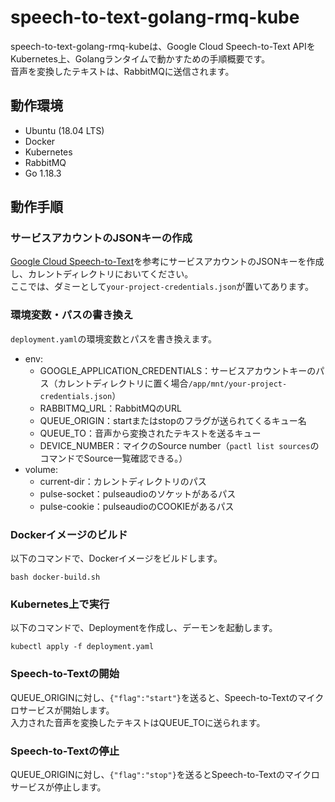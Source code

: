 # speech-to-text-golang-rmq-kube
speech-to-text-golang-rmq-kubeは、Google Cloud Speech-to-Text APIをKubernetes上、Golangランタイムで動かすための手順概要です。  
音声を変換したテキストは、RabbitMQに送信されます。

## 動作環境
- Ubuntu (18.04 LTS)
- Docker
- Kubernetes
- RabbitMQ
- Go 1.18.3

## 動作手順
### サービスアカウントのJSONキーの作成
[Google Cloud Speech-to-Text](https://cloud.google.com/speech-to-text/docs/before-you-begin?hl=ja)を参考にサービスアカウントのJSONキーを作成し、カレントディレクトリにおいてください。  
ここでは、ダミーとして`your-project-credentials.json`が置いてあります。

### 環境変数・パスの書き換え
`deployment.yaml`の環境変数とパスを書き換えます。

- env:
	- GOOGLE_APPLICATION_CREDENTIALS：サービスアカウントキーのパス（カレントディレクトリに置く場合`/app/mnt/your-project-credentials.json`）
	- RABBITMQ_URL：RabbitMQのURL
	- QUEUE_ORIGIN：startまたはstopのフラグが送られてくるキュー名
	- QUEUE_TO：音声から変換されたテキストを送るキュー
	- DEVICE_NUMBER：マイクのSource number（`pactl list sources`のコマンドでSource一覧確認できる。）
- volume:
	- current-dir：カレントディレクトリのパス
	- pulse-socket：pulseaudioのソケットがあるパス
	- pulse-cookie：pulseaudioのCOOKIEがあるパス

### Dockerイメージのビルド
以下のコマンドで、Dockerイメージをビルドします。
```
bash docker-build.sh
```

### Kubernetes上で実行
以下のコマンドで、Deploymentを作成し、デーモンを起動します。
```
kubectl apply -f deployment.yaml
```

### Speech-to-Textの開始
QUEUE_ORIGINに対し、`{"flag":"start"}`を送ると、Speech-to-Textのマイクロサービスが開始します。  
入力された音声を変換したテキストはQUEUE_TOに送られます。

### Speech-to-Textの停止
QUEUE_ORIGINに対し、`{"flag":"stop"}`を送るとSpeech-to-Textのマイクロサービスが停止します。
